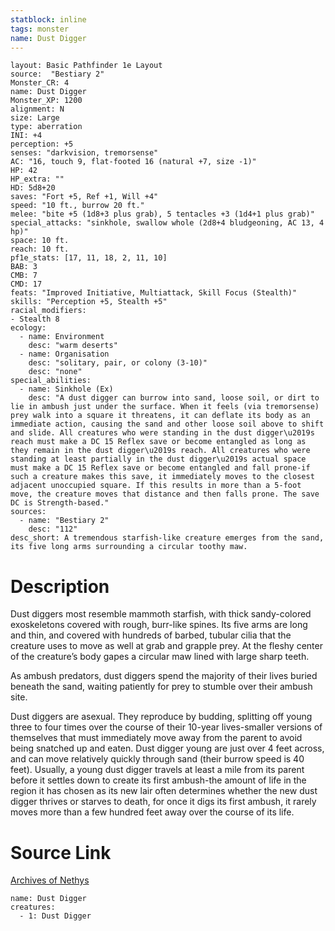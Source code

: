 ```yaml
---
statblock: inline
tags: monster
name: Dust Digger
---
```

```statblock
layout: Basic Pathfinder 1e Layout
source:  "Bestiary 2"
Monster_CR: 4
name: Dust Digger
Monster_XP: 1200
alignment: N
size: Large
type: aberration
INI: +4
perception: +5
senses: "darkvision, tremorsense"
AC: "16, touch 9, flat-footed 16 (natural +7, size -1)"
HP: 42
HP_extra: ""
HD: 5d8+20
saves: "Fort +5, Ref +1, Will +4"
speed: "10 ft., burrow 20 ft."
melee: "bite +5 (1d8+3 plus grab), 5 tentacles +3 (1d4+1 plus grab)"
special_attacks: "sinkhole, swallow whole (2d8+4 bludgeoning, AC 13, 4 hp)"
space: 10 ft.
reach: 10 ft.
pf1e_stats: [17, 11, 18, 2, 11, 10]
BAB: 3
CMB: 7
CMD: 17
feats: "Improved Initiative, Multiattack, Skill Focus (Stealth)"
skills: "Perception +5, Stealth +5"
racial_modifiers:
- Stealth 8
ecology:
  - name: Environment
    desc: "warm deserts"
  - name: Organisation
    desc: "solitary, pair, or colony (3-10)"
    desc: "none"
special_abilities:
  - name: Sinkhole (Ex)
    desc: "A dust digger can burrow into sand, loose soil, or dirt to lie in ambush just under the surface. When it feels (via tremorsense) prey walk into a square it threatens, it can deflate its body as an immediate action, causing the sand and other loose soil above to shift and slide. All creatures who were standing in the dust digger\u2019s reach must make a DC 15 Reflex save or become entangled as long as they remain in the dust digger\u2019s reach. All creatures who were standing at least partially in the dust digger\u2019s actual space must make a DC 15 Reflex save or become entangled and fall prone-if such a creature makes this save, it immediately moves to the closest adjacent unoccupied square. If this results in more than a 5-foot move, the creature moves that distance and then falls prone. The save DC is Strength-based."
sources:
  - name: "Bestiary 2"
    desc: "112"
desc_short: A tremendous starfish-like creature emerges from the sand, its five long arms surrounding a circular toothy maw. 
```
# Description
Dust diggers most resemble mammoth starfish, with thick sandy-colored exoskeletons covered with rough, burr-like spines. Its five arms are long and thin, and covered with hundreds of barbed, tubular cilia that the creature uses to move as well at grab and grapple prey. At the fleshy center of the creature’s body gapes a circular maw lined with large sharp teeth. 

As ambush predators, dust diggers spend the majority of their lives buried beneath the sand, waiting patiently for prey to stumble over their ambush site. 

Dust diggers are asexual. They reproduce by budding, splitting off young three to four times over the course of their 10-year lives-smaller versions of themselves that must immediately move away from the parent to avoid being snatched up and eaten. Dust digger young are just over 4 feet across, and can move relatively quickly through sand (their burrow speed is 40 feet). Usually, a young dust digger travels at least a mile from its parent before it settles down to create its first ambush-the amount of life in the region it has chosen as its new lair often determines whether the new dust digger thrives or starves to death, for once it digs its first ambush, it rarely moves more than a few hundred feet away over the course of its life.
# Source Link
[Archives of Nethys](https://aonprd.com/MonsterDisplay.aspx?ItemName=Dust%20Digger)
```encounter-table
name: Dust Digger
creatures:
  - 1: Dust Digger
```
